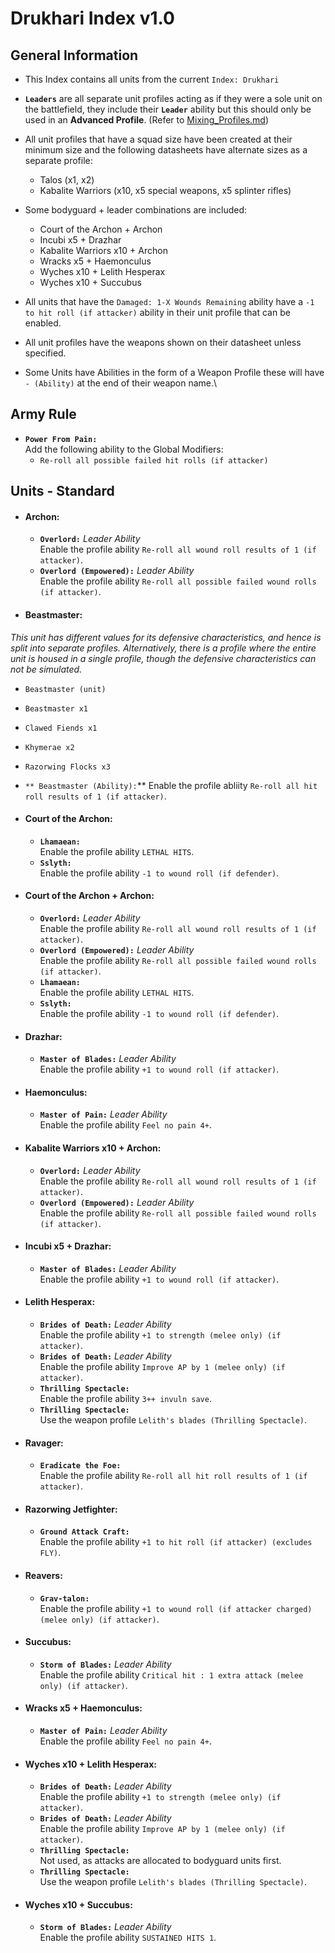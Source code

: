 # Drukhari Index v1.0
## General Information
* This Index contains all units from the current `Index: Drukhari`
  
* **`Leaders`** are all separate unit profiles acting as if they were a sole unit on the battlefield, they include their **`Leader`** ability but this should only be used in an **Advanced Profile**. (Refer to [Mixing_Profiles.md](/Guides/Mixing_Profiles.md))
  
* All unit profiles that have a squad size have been created at their minimum size and the following datasheets have alternate sizes as a separate profile:
    - Talos (x1, x2)
    - Kabalite Warriors (x10, x5 special weapons, x5 splinter rifles)
  
* Some bodyguard + leader combinations are included:
    - Court of the Archon + Archon
    - Incubi x5 + Drazhar
    - Kabalite Warriors x10 + Archon
    - Wracks x5 + Haemonculus
    - Wyches x10 + Lelith Hesperax
    - Wyches x10 + Succubus
  
* All units that have the `Damaged: 1-X Wounds Remaining` ability have a `-1 to hit roll (if attacker)` ability in their unit profile that can be enabled.
  
* All unit profiles have the weapons shown on their datasheet unless specified.
  
* Some Units have Abilities in the form of a Weapon Profile these will have `- (Ability)` at the end of their weapon name.\

## Army Rule
* **`Power From Pain:`** <br> Add the following ability to the Global Modifiers:
    * `Re-roll all possible failed hit rolls (if attacker)`

    
## Units - Standard

* #### Archon:
  * **`Overlord:`** *Leader Ability* <br> Enable the profile ability `Re-roll all wound roll results of 1 (if attacker)`.
  * **`Overlord (Empowered):`** *Leader Ability* <br> Enable the profile ability `Re-roll all possible failed wound rolls (if attacker)`.

* #### Beastmaster:
*This unit has different values for its defensive characteristics, and hence is split into separate profiles. Alternatively, there is a profile where the entire unit is housed in a single profile, though the defensive characteristics can not be simulated.*
  * `Beastmaster (unit)`
  * `Beastmaster x1`
  * `Clawed Fiends x1`
  * `Khymerae x2`
  * `Razorwing Flocks x3`
  * `** Beastmaster (Ability):`** Enable the profile abliity `Re-roll all hit roll results of 1 (if attacker)`.

* #### Court of the Archon:
  * **`Lhamaean:`** <br> Enable the profile ability `LETHAL HITS`.
  * **`Sslyth:`** <br> Enable the profile ability `-1 to wound roll (if defender)`.

* #### Court of the Archon + Archon:
  * **`Overlord:`** *Leader Ability* <br> Enable the profile ability `Re-roll all wound roll results of 1 (if attacker)`.
  * **`Overlord (Empowered):`** *Leader Ability* <br> Enable the profile ability `Re-roll all possible failed wound rolls (if attacker)`.
  * **`Lhamaean:`** <br> Enable the profile ability `LETHAL HITS`.
  * **`Sslyth:`** <br> Enable the profile ability `-1 to wound roll (if defender)`.

* #### Drazhar:
  * **`Master of Blades:`** *Leader Ability* <br> Enable the profile ability `+1 to wound roll (if attacker)`.

* #### Haemonculus:
  * **`Master of Pain:`** *Leader Ability* <br> Enable the profile ability `Feel no pain 4+`.

* #### Kabalite Warriors x10 + Archon:
  * **`Overlord:`** *Leader Ability* <br> Enable the profile ability `Re-roll all wound roll results of 1 (if attacker)`.
  * **`Overlord (Empowered):`** *Leader Ability* <br> Enable the profile ability `Re-roll all possible failed wound rolls (if attacker)`.

* #### Incubi x5 + Drazhar:
  * **`Master of Blades:`** *Leader Ability* <br> Enable the profile ability `+1 to wound roll (if attacker)`.

* #### Lelith Hesperax:
  * **`Brides of Death:`** *Leader Ability* <br> Enable the profile ability `+1 to strength (melee only) (if attacker)`.
  * **`Brides of Death:`** *Leader Ability* <br> Enable the profile ability `Improve AP by 1 (melee only) (if attacker)`.
  * **`Thrilling Spectacle:`** <br> Enable the profile ability `3++ invuln save`.
  * **`Thrilling Spectacle:`** <br> Use the weapon profile `Lelith's blades (Thrilling Spectacle)`.

* #### Ravager:
  * **`Eradicate the Foe:`** <br> Enable the profile ability `Re-roll all hit roll results of 1 (if attacker)`.

* #### Razorwing Jetfighter:
  * **`Ground Attack Craft:`** <br> Enable the profile ability `+1 to hit roll (if attacker) (excludes FLY)`.

* #### Reavers:
  * **`Grav-talon:`** <br> Enable the profile ability `+1 to wound roll (if attacker charged) (melee only) (if attacker)`.

* #### Succubus:
  * **`Storm of Blades:`** *Leader Ability* <br> Enable the profile ability `Critical hit : 1 extra attack (melee only) (if attacker)`.

* #### Wracks x5 + Haemonculus:
  * **`Master of Pain:`** *Leader Ability* <br> Enable the profile ability `Feel no pain 4+`.

* #### Wyches x10 + Lelith Hesperax:
  * **`Brides of Death:`** *Leader Ability* <br> Enable the profile ability `+1 to strength (melee only) (if attacker)`.
  * **`Brides of Death:`** *Leader Ability* <br> Enable the profile ability `Improve AP by 1 (melee only) (if attacker)`.
  * **`Thrilling Spectacle:`** <br> Not used, as attacks are allocated to bodyguard units first.
  * **`Thrilling Spectacle:`** <br> Use the weapon profile `Lelith's blades (Thrilling Spectacle)`.

* #### Wyches x10 + Succubus:
  * **`Storm of Blades:`** *Leader Ability* <br> Enable the profile ability `SUSTAINED HITS 1`.

